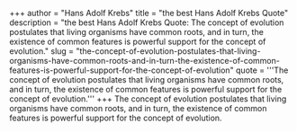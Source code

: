 +++
author = "Hans Adolf Krebs"
title = "the best Hans Adolf Krebs Quote"
description = "the best Hans Adolf Krebs Quote: The concept of evolution postulates that living organisms have common roots, and in turn, the existence of common features is powerful support for the concept of evolution."
slug = "the-concept-of-evolution-postulates-that-living-organisms-have-common-roots-and-in-turn-the-existence-of-common-features-is-powerful-support-for-the-concept-of-evolution"
quote = '''The concept of evolution postulates that living organisms have common roots, and in turn, the existence of common features is powerful support for the concept of evolution.'''
+++
The concept of evolution postulates that living organisms have common roots, and in turn, the existence of common features is powerful support for the concept of evolution.
